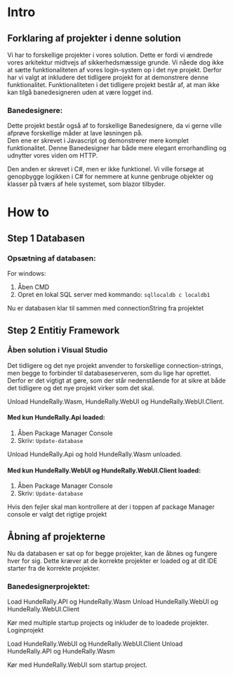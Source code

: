 # Intro
## Forklaring af projekter i denne solution

Vi har to forskellige projekter i vores solution. Dette er fordi vi ændrede vores arkitektur midtvejs af sikkerhedsmæssige grunde. Vi nåede dog ikke at sætte funktionaliteten af vores login-system op i det nye projekt. Derfor har vi valgt at inkludere det tidligere projekt for at demonstrere denne funktionalitet. Funktionaliteten i det tidligere projekt består af, at man ikke kan tilgå banedesigneren uden at være logget ind.

### Banedesignere:

Dette projekt består også af to forskellige Banedesignere, da vi gerne ville afprøve forskellige måder at lave løsningen på.  
Den ene er skrevet i Javascript og demonstrerer mere komplet funktionalitet. Denne Banedesigner har både mere elegant errorhandling og udnytter vores viden om HTTP. 

Den anden er skrevet i C#, men er ikke funktionel. Vi ville forsøge at genopbygge logikken i C# for nemmere at kunne genbruge objekter og klasser på tværs af hele systemet, som blazor tilbyder.



 


# How to

## Step 1 Databasen

### Opsætning af databasen:

For windows: 
1. Åben CMD
2. Opret en lokal SQL server med kommando: ```sqllocaldb c localdb1```

Nu er databasen klar til sammen med connectionString fra projektet

## Step 2 Entitiy Framework

### Åben solution i Visual Studio
Det tidligere og det nye projekt anvender to forskellige connection-strings, men begge to forbinder til databaseserveren, som du lige har oprettet.
Derfor er det vigtigt at gøre, som der står nedenstående for at sikre at både det tidligere og det nye projekt virker som det skal.

Unload HundeRally.Wasm, HundeRally.WebUI og HundeRally.WebUI.Client.
#### Med kun HundeRally.Api loaded:

1. Åben Package Manager Console
2. Skriv: ```Update-database```

Unload HundeRally.Api og hold HundeRally.Wasm unloaded.
#### Med kun HundeRally.WebUI og HundeRally.WebUI.Client loaded:

1. Åben Package Manager Console
2. Skriv: ```Update-database```

Hvis den fejler skal man kontrollere at der i toppen af package Manager console er valgt det rigtige projekt

## Åbning af projekterne

Nu da databasen er sat op for begge projekter, kan de åbnes og fungere hver for sig. Dette kræver at de korrekte projekter er loaded og at dit IDE starter fra de korrekte projekter.

### Banedesignerprojektet:

Load HundeRally.API og HundeRally.Wasm
Unload HundeRally.WebUI og HundeRally.WebUI.Client

Kør med multiple startup projects og inkluder de to loadede projekter.
Loginprojekt

Load HundeRally.WebUI og HundeRally.WebUI.Client
Unload HundeRally.API og HundeRally.Wasm

Kør med HundeRally.WebUI som startup project.


